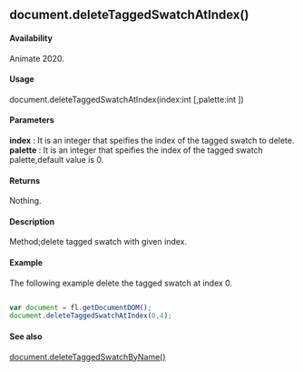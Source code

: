 ## document.deleteTaggedSwatchAtIndex()

#### Availability

Animate 2020.

#### Usage
document.deleteTaggedSwatchAtIndex(index:int [,palette:int ])

#### Parameters
**index** : It is an integer that speifies the index of the tagged swatch to delete.
**palette** : It is an integer that speifies the index of the tagged swatch palette,default value is 0.

#### Returns

Nothing.

#### Description

Method;delete tagged swatch with given index.

#### Example
The following example delete the tagged swatch at index 0.

```javascript

var document = fl.getDocumentDOM();
document.deleteTaggedSwatchAtIndex(0,4);

```
#### See also
[document.deleteTaggedSwatchByName()](../Document_object/docu6066.md)
